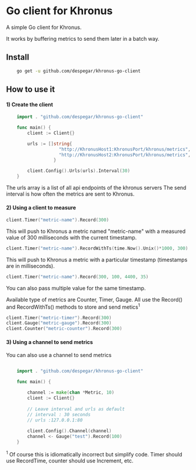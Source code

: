 Go client for Khronus
=======================

A simple Go client for Khronus.

It works by buffering metrics to send them later in a batch way.

## Install

```bash
    go get -u github.com/despegar/khronus-go-client
```

## How to use it

#### 1) Create the client
```go
    import . "github.com/despegar/khronus-go-client"

    func main() {
        client := Client{}

        urls := []string{
                    "http://KhronusHost1:KhronusPort/khronus/metrics",
                    "http://KhronusHost2:KhronusPort/khronus/metrics",
                  }

        client.Config().Urls(urls).Interval(30)
    }
```
The urls array is a list of all api endpoints of the khronus servers
The send interval is how often the metrics are sent to Khronus.

#### 2) Using a client to measure
```go
client.Timer("metric-name").Record(300)
```

This will push to Khronus a metric named "metric-name" with a measured value of 300 milliseconds with the current timestamp.

```go
client.Timer("metric-name").RecordWithTs(time.Now().Unix()*1000, 300)
```
This will push to Khronus a metric with a particular timestamp (timestamps are in milliseconds).

```go
client.Timer("metric-name").Record(300, 100, 4400, 35)
```

You can also pass multiple value for the same timestamp.

Available type of metrics are Counter, Timer, Gauge. All use the Record() and RecordWithTs() methods to store and send metics<sup>1</sup>

```go
client.Timer("metric-timer").Record(300)
client.Gauge("metric-gauge").Record(300)
client.Counter("metric-counter").Record(300)
```

#### 3) Using a channel to send metrics

You can also use a channel to send metrics 

```go

    import . "github.com/despegar/khronus-go-client"

    func main() {

        channel := make(chan *Metric, 10)
        client := Client{}
        
        // Leave interval and urls as default
        // interval : 30 seconds 
        // urls :127.0.0.1:80
            
        client.Config().Channel(channel) 
        channel <- Gauge("test").Record(100)       
    }

```

<sup>1</sup> Of course this is idiomatically incorrect but simplify code. Timer should use RecordTime, counter should use Increment, etc.
